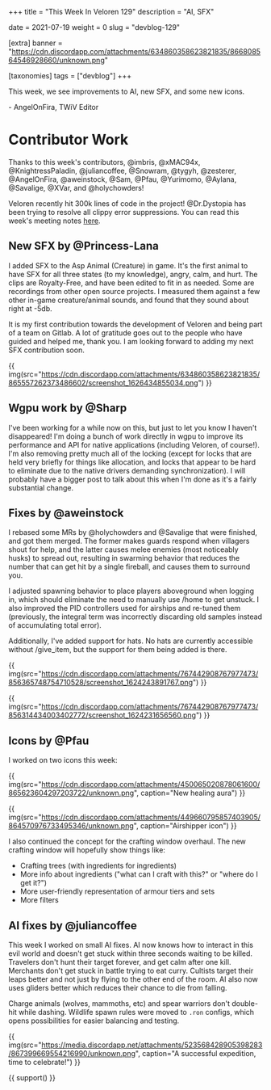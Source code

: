 +++
title = "This Week In Veloren 129"
description = "AI, SFX"

date = 2021-07-19
weight = 0
slug = "devblog-129"

[extra]
banner = "https://cdn.discordapp.com/attachments/634860358623821835/866808564546928660/unknown.png"

[taxonomies]
tags = ["devblog"]
+++

This week, we see improvements to AI, new SFX, and some new icons.

\- AngelOnFira, TWiV Editor

# Contributor Work

Thanks to this week's contributors, @imbris, @xMAC94x, @KnightressPaladin,
@juliancoffee, @Snowram, @tygyh, @zesterer, @AngelOnFira, @aweinstock, @Sam,
@Pfau, @Yurimomo, @Aylana, @Savalige, @XVar, and @holychowders!

Veloren recently hit 300k lines of code in the project! @Dr.Dystopia has been
trying to resolve all clippy error suppressions. You can read this week's
meeting notes [here](https://hackmd.io/jM9E_XyjTXKgTxm3mdTUSg).

## New SFX by @Princess-Lana

I added SFX to the Asp Animal (Creature) in game. It's the first animal to have
SFX for all three states (to my knowledge), angry, calm, and hurt. The clips are
Royalty-Free, and have been edited to fit in as needed. Some are recordings from
other open source projects. I measured them against a few other in-game
creature/animal sounds, and found that they sound about right at -5db.

It is my first contribution towards the development of Veloren and being part of
a team on Gitlab. A lot of gratitude goes out to the people who have guided and
helped me, thank you. I am looking forward to adding my next SFX contribution
soon.

{{
    img(src="https://cdn.discordapp.com/attachments/634860358623821835/865557262373486602/screenshot_1626434855034.png")
}}

## Wgpu work by @Sharp

I've been working for a while now on this, but just to let you know I haven't
disappeared! I'm doing a bunch of work directly in wgpu to improve its
performance and API for native applications (including Veloren, of course!). I'm
also removing pretty much all of the locking (except for locks that are held
very briefly for things like allocation, and locks that appear to be hard to
eliminate due to the native drivers demanding synchronization). I will probably
have a bigger post to talk about this when I'm done as it's a fairly substantial
change.

## Fixes by @aweinstock

I rebased some MRs by @holychowders and @Savalige that were finished, and got
them merged. The former makes guards respond when villagers shout for help, and
the latter causes melee enemies (most noticeably husks) to spread out, resulting
in swarming behavior that reduces the number that can get hit by a single
fireball, and causes them to surround you.

I adjusted spawning behavior to place players aboveground when logging in, which
should eliminate the need to manually use /home to get unstuck. I also improved
the PID controllers used for airships and re-tuned them (previously, the
integral term was incorrectly discarding old samples instead of accumulating
total error).

Additionally, I've added support for hats. No hats are currently accessible
without /give_item, but the support for them being added is there.

{{
    img(src="https://cdn.discordapp.com/attachments/767442908767977473/856365748754710528/screenshot_1624243891767.png")
}}

{{
    img(src="https://cdn.discordapp.com/attachments/767442908767977473/856314434003402772/screenshot_1624231656560.png")
}}

## Icons by @Pfau

I worked on two icons this week:

{{
    img(src="https://cdn.discordapp.com/attachments/450065020878061600/865623604297203722/unknown.png",
    caption="New healing aura")
}}

{{
    img(src="https://cdn.discordapp.com/attachments/449660795857403905/864570976733495346/unknown.png",
    caption="Airshipper icon")
}}

I also continued the concept for the crafting window overhaul. The new crafting
window will hopefully show things like:

- Crafting trees (with ingredients for ingredients)
- More info about ingredients ("what can I craft with this?" or "where do I get
  it?")
- More user-friendly representation of armour tiers and sets
- More filters

## AI fixes by @juliancoffee

This week I worked on small AI fixes. AI now knows how to interact in this evil
world and doesn't get stuck within three seconds waiting to be killed. Travelers
don't hunt their target forever, and get calm after one kill. Merchants don't
get stuck in battle trying to eat curry. Cultists target their leaps better and
not just by flying to the other end of the room. AI also now uses gliders better
which reduces their chance to die from falling.

Charge animals (wolves, mammoths, etc) and spear warriors don't double-hit while
dashing. Wildlife spawn rules were moved to `.ron` configs, which opens
possibilities for easier balancing and testing.

{{
    img(src="https://media.discordapp.net/attachments/523568428905398283/867399669554216990/unknown.png",
    caption="A successful expedition, time to celebrate!")
}}

{{ support() }}
